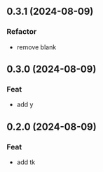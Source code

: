 ## 0.3.1 (2024-08-09)

### Refactor

- remove blank

## 0.3.0 (2024-08-09)

### Feat

- add y

## 0.2.0 (2024-08-09)

### Feat

- add tk
